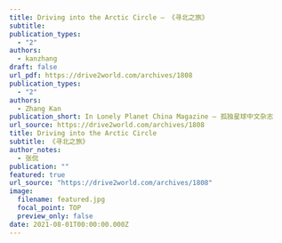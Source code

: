 ```yaml
---
title: Driving into the Arctic Circle — 《寻北之旅》
subtitle: 
publication_types:
  - "2"
authors:
  - kanzhang
draft: false
url_pdf: https://drive2world.com/archives/1808
publication_types:
  - "2"
authors:
  - Zhang Kan
publication_short: In Lonely Planet China Magazine — 孤独星球中文杂志
url_source: https://drive2world.com/archives/1808
title: Driving into the Arctic Circle
subtitle: 《寻北之旅》
author_notes:
  - 张侃
publication: ""
featured: true
url_source: "https://drive2world.com/archives/1808"
image:
  filename: featured.jpg
  focal_point: TOP
  preview_only: false
date: 2021-08-01T00:00:00.000Z
---
```

